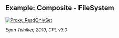 ## Example: Composite - FileSystem

[![Proxy: ReadOnlySet](https://img.youtube.com/vi/Oj39xi_tvSo/0.jpg)](https://www.youtube.com/watch?v=Oj39xi_tvSo)


*Egon Teiniker, 2019, GPL v3.0*
